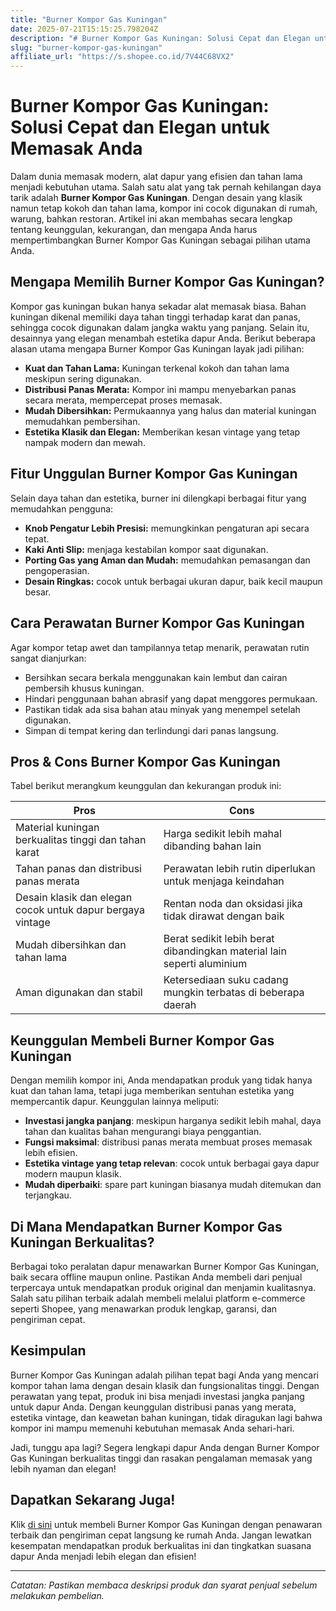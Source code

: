 ```yaml
---
title: "Burner Kompor Gas Kuningan"
date: 2025-07-21T15:15:25.798204Z
description: "# Burner Kompor Gas Kuningan: Solusi Cepat dan Elegan untuk Memasak Anda..."
slug: "burner-kompor-gas-kuningan"
affiliate_url: "https://s.shopee.co.id/7V44C68VX2"
---
```

# Burner Kompor Gas Kuningan: Solusi Cepat dan Elegan untuk Memasak Anda

Dalam dunia memasak modern, alat dapur yang efisien dan tahan lama menjadi kebutuhan utama. Salah satu alat yang tak pernah kehilangan daya tarik adalah **Burner Kompor Gas Kuningan**. Dengan desain yang klasik namun tetap kokoh dan tahan lama, kompor ini cocok digunakan di rumah, warung, bahkan restoran. Artikel ini akan membahas secara lengkap tentang keunggulan, kekurangan, dan mengapa Anda harus mempertimbangkan Burner Kompor Gas Kuningan sebagai pilihan utama Anda.

## Mengapa Memilih Burner Kompor Gas Kuningan?

Kompor gas kuningan bukan hanya sekadar alat memasak biasa. Bahan kuningan dikenal memiliki daya tahan tinggi terhadap karat dan panas, sehingga cocok digunakan dalam jangka waktu yang panjang. Selain itu, desainnya yang elegan menambah estetika dapur Anda. Berikut beberapa alasan utama mengapa Burner Kompor Gas Kuningan layak jadi pilihan:

- **Kuat dan Tahan Lama:** Kuningan terkenal kokoh dan tahan lama meskipun sering digunakan.
- **Distribusi Panas Merata:** Kompor ini mampu menyebarkan panas secara merata, mempercepat proses memasak.
- **Mudah Dibersihkan:** Permukaannya yang halus dan material kuningan memudahkan pembersihan.
- **Estetika Klasik dan Elegan:** Memberikan kesan vintage yang tetap nampak modern dan mewah.

## Fitur Unggulan Burner Kompor Gas Kuningan

Selain daya tahan dan estetika, burner ini dilengkapi berbagai fitur yang memudahkan pengguna:

- **Knob Pengatur Lebih Presisi:** memungkinkan pengaturan api secara tepat.
- **Kaki Anti Slip:** menjaga kestabilan kompor saat digunakan.
- **Porting Gas yang Aman dan Mudah:** memudahkan pemasangan dan pengoperasian.
- **Desain Ringkas:** cocok untuk berbagai ukuran dapur, baik kecil maupun besar.

## Cara Perawatan Burner Kompor Gas Kuningan

Agar kompor tetap awet dan tampilannya tetap menarik, perawatan rutin sangat dianjurkan:

- Bersihkan secara berkala menggunakan kain lembut dan cairan pembersih khusus kuningan.
- Hindari penggunaan bahan abrasif yang dapat menggores permukaan.
- Pastikan tidak ada sisa bahan atau minyak yang menempel setelah digunakan.
- Simpan di tempat kering dan terlindungi dari panas langsung.

## Pros & Cons Burner Kompor Gas Kuningan

Tabel berikut merangkum keunggulan dan kekurangan produk ini:

| **Pros** | **Cons** |
| --- | --- |
| Material kuningan berkualitas tinggi dan tahan karat | Harga sedikit lebih mahal dibanding bahan lain |
| Tahan panas dan distribusi panas merata | Perawatan lebih rutin diperlukan untuk menjaga keindahan |
| Desain klasik dan elegan cocok untuk dapur bergaya vintage | Rentan noda dan oksidasi jika tidak dirawat dengan baik |
| Mudah dibersihkan dan tahan lama | Berat sedikit lebih berat dibandingkan material lain seperti aluminium |
| Aman digunakan dan stabil | Ketersediaan suku cadang mungkin terbatas di beberapa daerah |

## Keunggulan Membeli Burner Kompor Gas Kuningan

Dengan memilih kompor ini, Anda mendapatkan produk yang tidak hanya kuat dan tahan lama, tetapi juga memberikan sentuhan estetika yang mempercantik dapur. Keunggulan lainnya meliputi:

- **Investasi jangka panjang**: meskipun harganya sedikit lebih mahal, daya tahan dan kualitas bahan mengurangi biaya penggantian.
- **Fungsi maksimal**: distribusi panas merata membuat proses memasak lebih efisien.
- **Estetika vintage yang tetap relevan**: cocok untuk berbagai gaya dapur modern maupun klasik.
- **Mudah diperbaiki**: spare part kuningan biasanya mudah ditemukan dan terjangkau.

## Di Mana Mendapatkan Burner Kompor Gas Kuningan Berkualitas?

Berbagai toko peralatan dapur menawarkan Burner Kompor Gas Kuningan, baik secara offline maupun online. Pastikan Anda membeli dari penjual terpercaya untuk mendapatkan produk original dan menjamin kualitasnya. Salah satu pilihan terbaik adalah membeli melalui platform e-commerce seperti Shopee, yang menawarkan produk lengkap, garansi, dan pengiriman cepat.

## Kesimpulan

Burner Kompor Gas Kuningan adalah pilihan tepat bagi Anda yang mencari kompor tahan lama dengan desain klasik dan fungsionalitas tinggi. Dengan perawatan yang tepat, produk ini bisa menjadi investasi jangka panjang untuk dapur Anda. Dengan keunggulan distribusi panas yang merata, estetika vintage, dan keawetan bahan kuningan, tidak diragukan lagi bahwa kompor ini mampu memenuhi kebutuhan memasak Anda sehari-hari.

Jadi, tunggu apa lagi? Segera lengkapi dapur Anda dengan Burner Kompor Gas Kuningan berkualitas tinggi dan rasakan pengalaman memasak yang lebih nyaman dan elegan!

## Dapatkan Sekarang Juga!

Klik [di sini](https://s.shopee.co.id/7V44C68VX2) untuk membeli Burner Kompor Gas Kuningan dengan penawaran terbaik dan pengiriman cepat langsung ke rumah Anda. Jangan lewatkan kesempatan mendapatkan produk berkualitas ini dan tingkatkan suasana dapur Anda menjadi lebih elegan dan efisien!

---

*Catatan: Pastikan membaca deskripsi produk dan syarat penjual sebelum melakukan pembelian.*